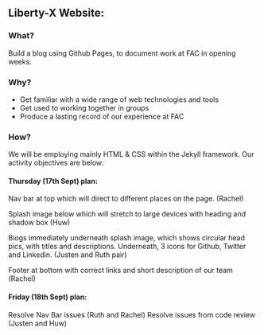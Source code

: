 ## Liberty-X Website:
### What?

Build a blog using Github Pages, to document work at FAC in opening weeks.

### Why?

 * Get familiar with a wide range of web technologies and tools
 * Get used to working together in groups
 * Produce a lasting record of our experience at FAC

### How?

We will be employing mainly HTML & CSS within the Jekyll framework. Our activity objectives are below:

#### Thursday (17th Sept) plan:

Nav bar at top which will direct to different places on the page. (Rachel)

Splash image below which will stretch to large devices with heading and shadow box (Huw)

Biogs immediately underneath splash image, which shows circular head pics, with titles and descriptions. Underneath, 3 icons for Github, Twitter and Linkedin. (Justen and Ruth pair)

Footer at bottom with correct links and short description of our team (Rachel)  

#### Friday (18th Sept) plan:

Resolve Nav Bar issues (Ruth and Rachel)
Resolve issues from code review (Justen and Huw)
